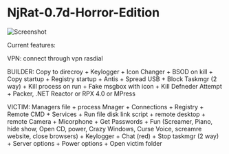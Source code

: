 # NjRat-0.7d-Horror-Edition

![Screenshot](https://raw.githubusercontent.com/De-eloper/NjRat-0.7d-Horror-Edition/main/Screenshot.png?raw=true)

Current features:

VPN:
connect through vpn rasdial

BUILDER:
Copy to direcroy + 
Keylogger + 
Icon Changer +
BSOD on kill + 
Copy startup + 
Registry  startup + 
Antis + 
Spread USB + 
Block Taskmgr (2 way) + 
Kill process on run + 
Fake msgbox with icon + 
Kill Defneder Attempt + 
Packer, .NET Reactor or RPX 4.0 or MPress

VICTIM:
Managers file + 
process Mnager + 
Connections + 
Registry + 
Remote CMD + 
Services + 
Run file disk link script + 
remote desktop + 
remote Camera + 
Micorphone + 
Get Passwords + 
Fun (Screamer, Piano, hide show, Open CD, power, Crazy Windows, Curse Voice, screamre website, close browsers) + 
Keylogger + 
Chat (red) + 
Stop taskmgr (2 way) + 
Server options + 
Power options + 
Open victim folder

